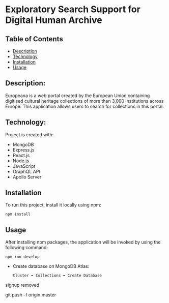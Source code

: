 # Exploratory Search Support for Digital Human Archive

## Table of Contents

- [Description](#description)
- [Technology](#Technology)
- [Installation](#installation)
- [Usage](#usage)

## Description:

Europeana is a web portal created by the European Union containing digitised cultural heritage collections of more than 3,000 institutions across Europe. This application allows users to search for collections in this portal.

## Technology:

Project is created with:

- MongoDB
- Express.js
- React.js
- Node.js
- JavaScript
- GraphQL API
- Apollo Server

## Installation

To run this project, install it locally using npm:

```
npm install
```

## Usage

After installing npm packages, the application will be invoked by using the following command:

```
npm run develop
```

- Create database on MongoDB Atlas:

  ```
  Cluster ➡️ Collections ➡️ Create Database
  ```



signup removed

 git push -f origin master
